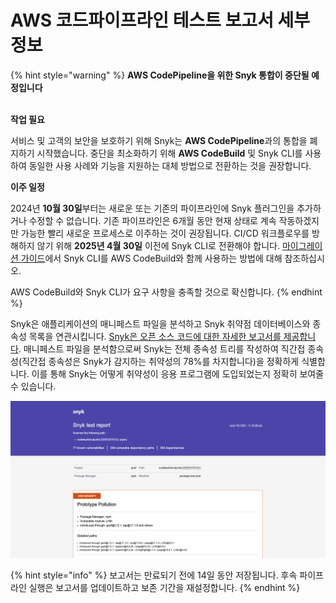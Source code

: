 # AWS 코드파이프라인 테스트 보고서 세부 정보

{% hint style="warning" %}
**AWS CodePipeline을 위한 Snyk 통합이 중단될 예정입니다**

\
**작업 필요**

서비스 및 고객의 보안을 보호하기 위해 Snyk는 **AWS CodePipeline**과의 통합을 폐지하기 시작했습니다. 중단을 최소화하기 위해 **AWS CodeBuild** 및 Snyk CLI를 사용하여 동일한 사용 사례와 기능을 지원하는 대체 방법으로 전환하는 것을 권장합니다.

**이주 일정**

2024년 **10월 30일**부터는 새로운 또는 기존의 파이프라인에 Snyk 플러그인을 추가하거나 수정할 수 없습니다. 기존 파이프라인은 6개월 동안 현재 상태로 계속 작동하겠지만 가능한 빨리 새로운 프로세스로 이주하는 것이 권장됩니다. CI/CD 워크플로우를 방해하지 않기 위해 **2025년 4월 30일** 이전에 Snyk CLI로 전환해야 합니다. [마이그레이션 가이드](https://docs.snyk.io/scm-ide-and-ci-cd-integrations/snyk-ci-cd-integrations/aws-codepipeline-integration-by-adding-a-snyk-scan-stage/migrating-to-aws-codebuild)에서 Snyk CLI를 AWS CodeBuild와 함께 사용하는 방법에 대해 참조하십시오.

AWS CodeBuild와 Snyk CLI가 요구 사항을 충족할 것으로 확신합니다.
{% endhint %}

Snyk은 애플리케이션의 매니페스트 파일을 분석하고 Snyk 취약점 데이터베이스와 종속성 목록을 연관시킵니다. [Snyk은 오픈 소스 코드에 대한 자세한 보고서를 제공합니다](../../../manage-issues/reporting/legacy-reports/legacy-reports-overview.md). 매니페스트 파일을 분석함으로써 Snyk는 전체 종속성 트리를 작성하여 직간접 종속성(직간접 종속성은 Snyk가 감지하는 취약성의 78%를 차지합니다)을 정확하게 식별합니다. 이를 통해 Snyk는 어떻게 취약성이 응용 프로그램에 도입되었는지 정확히 보여줄 수 있습니다.

![Snyk 테스트 보고서](../../../.gitbook/assets/prototype.png)

{% hint style="info" %}
보고서는 만료되기 전에 14일 동안 저장됩니다. 후속 파이프라인 실행은 보고서를 업데이트하고 보존 기간을 재설정합니다.
{% endhint %}
